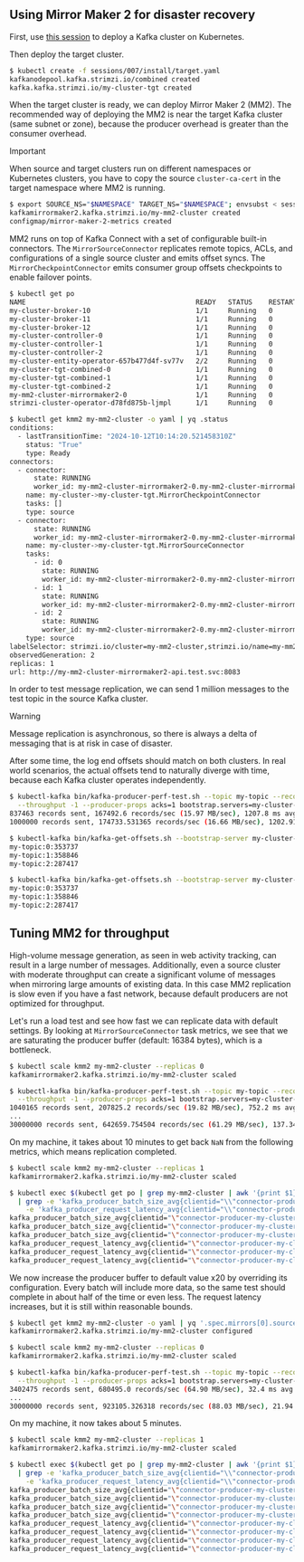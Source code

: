 ## Using Mirror Maker 2 for disaster recovery

First, use [this session](/sessions/001) to deploy a Kafka cluster on Kubernetes.

Then deploy the target cluster.

```sh
$ kubectl create -f sessions/007/install/target.yaml
kafkanodepool.kafka.strimzi.io/combined created
kafka.kafka.strimzi.io/my-cluster-tgt created
```

When the target cluster is ready, we can deploy Mirror Maker 2 (MM2).
The recommended way of deploying the MM2 is near the target Kafka cluster (same subnet or zone), because the producer overhead is greater than the consumer overhead.

> [!IMPORTANT]
> When source and target clusters run on different namespaces or Kubernetes clusters, you have to copy the source `cluster-ca-cert` in the target namespace where MM2 is running.

```sh
$ export SOURCE_NS="$NAMESPACE" TARGET_NS="$NAMESPACE"; envsubst < sessions/007/install/mm2.yaml | kubectl create -f -
kafkamirrormaker2.kafka.strimzi.io/my-mm2-cluster created
configmap/mirror-maker-2-metrics created
```

MM2 runs on top of Kafka Connect with a set of configurable built-in connectors.
The `MirrorSourceConnector` replicates remote topics, ACLs, and configurations of a single source cluster and emits offset syncs.
The `MirrorCheckpointConnector` emits consumer group offsets checkpoints to enable failover points.

```sh
$ kubectl get po
NAME                                          READY   STATUS    RESTARTS   AGE
my-cluster-broker-10                          1/1     Running   0          11m
my-cluster-broker-11                          1/1     Running   0          11m
my-cluster-broker-12                          1/1     Running   0          11m
my-cluster-controller-0                       1/1     Running   0          11m
my-cluster-controller-1                       1/1     Running   0          11m
my-cluster-controller-2                       1/1     Running   0          11m
my-cluster-entity-operator-657b477d4f-sv77v   2/2     Running   0          10m
my-cluster-tgt-combined-0                     1/1     Running   0          6m18s
my-cluster-tgt-combined-1                     1/1     Running   0          6m18s
my-cluster-tgt-combined-2                     1/1     Running   0          6m18s
my-mm2-cluster-mirrormaker2-0                 1/1     Running   0          2m5s
strimzi-cluster-operator-d78fd875b-ljmpl      1/1     Running   0          11m

$ kubectl get kmm2 my-mm2-cluster -o yaml | yq .status
conditions:
  - lastTransitionTime: "2024-10-12T10:14:20.521458310Z"
    status: "True"
    type: Ready
connectors:
  - connector:
      state: RUNNING
      worker_id: my-mm2-cluster-mirrormaker2-0.my-mm2-cluster-mirrormaker2.test.svc:8083
    name: my-cluster->my-cluster-tgt.MirrorCheckpointConnector
    tasks: []
    type: source
  - connector:
      state: RUNNING
      worker_id: my-mm2-cluster-mirrormaker2-0.my-mm2-cluster-mirrormaker2.test.svc:8083
    name: my-cluster->my-cluster-tgt.MirrorSourceConnector
    tasks:
      - id: 0
        state: RUNNING
        worker_id: my-mm2-cluster-mirrormaker2-0.my-mm2-cluster-mirrormaker2.test.svc:8083
      - id: 1
        state: RUNNING
        worker_id: my-mm2-cluster-mirrormaker2-0.my-mm2-cluster-mirrormaker2.test.svc:8083
      - id: 2
        state: RUNNING
        worker_id: my-mm2-cluster-mirrormaker2-0.my-mm2-cluster-mirrormaker2.test.svc:8083
    type: source
labelSelector: strimzi.io/cluster=my-mm2-cluster,strimzi.io/name=my-mm2-cluster-mirrormaker2,strimzi.io/kind=KafkaMirrorMaker2
observedGeneration: 2
replicas: 1
url: http://my-mm2-cluster-mirrormaker2-api.test.svc:8083
```

In order to test message replication, we can send 1 million messages to the test topic in the source Kafka cluster.

> [!WARNING]
> Message replication is asynchronous, so there is always a delta of messaging that is at risk in case of disaster.
 
After some time, the log end offsets should match on both clusters.
In real world scenarios, the actual offsets tend to naturally diverge with time, because each Kafka cluster operates independently.

```sh
$ kubectl-kafka bin/kafka-producer-perf-test.sh --topic my-topic --record-size 100 --num-records 1000000 \
  --throughput -1 --producer-props acks=1 bootstrap.servers=my-cluster-kafka-bootstrap:9092
837463 records sent, 167492.6 records/sec (15.97 MB/sec), 1207.8 ms avg latency, 2358.0 ms max latency.
1000000 records sent, 174733.531365 records/sec (16.66 MB/sec), 1202.91 ms avg latency, 2358.00 ms max latency, 1298 ms 50th, 2138 ms 95th, 2266 ms 99th, 2332 ms 99.9th.

$ kubectl-kafka bin/kafka-get-offsets.sh --bootstrap-server my-cluster-kafka-bootstrap:9092 --topic my-topic --time -1
my-topic:0:353737
my-topic:1:358846
my-topic:2:287417

$ kubectl-kafka bin/kafka-get-offsets.sh --bootstrap-server my-cluster-tgt-kafka-bootstrap:9092 --topic my-topic --time -1
my-topic:0:353737
my-topic:1:358846
my-topic:2:287417
```

## Tuning MM2 for throughput

High-volume message generation, as seen in web activity tracking, can result in a large number of messages.
Additionally, even a source cluster with moderate throughput can create a significant volume of messages when mirroring large amounts of existing data.
In this case MM2 replication is slow even if you have a fast network, because default producers are not optimized for throughput.

Let's run a load test and see how fast we can replicate data with default settings.
By looking at `MirrorSourceConnector` task metrics, we see that we are saturating the producer buffer (default: 16384 bytes), which is a bottleneck.

```sh
$ kubectl scale kmm2 my-mm2-cluster --replicas 0
kafkamirrormaker2.kafka.strimzi.io/my-mm2-cluster scaled

$ kubectl-kafka bin/kafka-producer-perf-test.sh --topic my-topic --record-size 100 --num-records 30000000 \
  --throughput -1 --producer-props acks=1 bootstrap.servers=my-cluster-kafka-bootstrap:9092
1040165 records sent, 207825.2 records/sec (19.82 MB/sec), 752.2 ms avg latency, 1588.0 ms max latency.
...
30000000 records sent, 642659.754504 records/sec (61.29 MB/sec), 137.34 ms avg latency, 2517.00 ms max latency, 39 ms 50th, 614 ms 95th, 1474 ms 99th, 2408 ms 99.9th.
```

On my machine, it takes about 10 minutes to get back `NaN` from the following metrics, which means replication completed.

```sh
$ kubectl scale kmm2 my-mm2-cluster --replicas 1
kafkamirrormaker2.kafka.strimzi.io/my-mm2-cluster scaled

$ kubectl exec $(kubectl get po | grep my-mm2-cluster | awk '{print $1}') -- curl -s http://localhost:9404/metrics \
  | grep -e 'kafka_producer_batch_size_avg{clientid="\\"connector-producer-my-cluster->my-cluster-tgt.MirrorSourceConnector' \
    -e 'kafka_producer_request_latency_avg{clientid="\\"connector-producer-my-cluster->my-cluster-tgt.MirrorSourceConnector'
kafka_producer_batch_size_avg{clientid="\"connector-producer-my-cluster->my-cluster-tgt.MirrorSourceConnector-0\""} 16277.085847267712
kafka_producer_batch_size_avg{clientid="\"connector-producer-my-cluster->my-cluster-tgt.MirrorSourceConnector-1\""} 16278.264065335754
kafka_producer_batch_size_avg{clientid="\"connector-producer-my-cluster->my-cluster-tgt.MirrorSourceConnector-2\""} 16277.15397200509
kafka_producer_request_latency_avg{clientid="\"connector-producer-my-cluster->my-cluster-tgt.MirrorSourceConnector-0\""} 10.944482877896922
kafka_producer_request_latency_avg{clientid="\"connector-producer-my-cluster->my-cluster-tgt.MirrorSourceConnector-1\""} 14.26193724420191
kafka_producer_request_latency_avg{clientid="\"connector-producer-my-cluster->my-cluster-tgt.MirrorSourceConnector-2\""} 11.238677867056245
```

We now increase the producer buffer to default value x20 by overriding its configuration.
Every batch will include more data, so the same test should complete in about half of the time or even less.
The request latency increases, but it is still within reasonable bounds.

```sh
$ kubectl get kmm2 my-mm2-cluster -o yaml | yq '.spec.mirrors[0].sourceConnector.config |= ({"producer.override.batch.size": 327680} + .)' | kubectl apply -f -
kafkamirrormaker2.kafka.strimzi.io/my-mm2-cluster configured

$ kubectl scale kmm2 my-mm2-cluster --replicas 0
kafkamirrormaker2.kafka.strimzi.io/my-mm2-cluster scaled

$ kubectl-kafka bin/kafka-producer-perf-test.sh --topic my-topic --record-size 100 --num-records 30000000 \
  --throughput -1 --producer-props acks=1 bootstrap.servers=my-cluster-kafka-bootstrap:9092
3402475 records sent, 680495.0 records/sec (64.90 MB/sec), 32.4 ms avg latency, 342.0 ms max latency.
...
30000000 records sent, 923105.326318 records/sec (88.03 MB/sec), 21.94 ms avg latency, 1495.00 ms max latency, 3 ms 50th, 66 ms 95th, 201 ms 99th, 1329 ms 99.9th.
```

On my machine, it now takes about 5 minutes.

```sh
$ kubectl scale kmm2 my-mm2-cluster --replicas 1
kafkamirrormaker2.kafka.strimzi.io/my-mm2-cluster scaled

$ kubectl exec $(kubectl get po | grep my-mm2-cluster | awk '{print $1}') -- curl -s http://localhost:9404/metrics \
  | grep -e 'kafka_producer_batch_size_avg{clientid="\\"connector-producer-my-cluster->my-cluster-tgt.MirrorSourceConnector' \
    -e 'kafka_producer_request_latency_avg{clientid="\\"connector-producer-my-cluster->my-cluster-tgt.MirrorSourceConnector'
kafka_producer_batch_size_avg{clientid="\"connector-producer-my-cluster->my-cluster-tgt.MirrorSourceConnector-0\""} 140310.91324200912
kafka_producer_batch_size_avg{clientid="\"connector-producer-my-cluster->my-cluster-tgt.MirrorSourceConnector-1\""} 143986.90502793295
kafka_producer_batch_size_avg{clientid="\"connector-producer-my-cluster->my-cluster-tgt.MirrorSourceConnector-2\""} 122895.43076923076
kafka_producer_batch_size_avg{clientid="\"connector-producer-my-cluster->my-cluster-tgt.MirrorSourceConnector-3\""} 33464.164893617024
kafka_producer_request_latency_avg{clientid="\"connector-producer-my-cluster->my-cluster-tgt.MirrorSourceConnector-0\""} 59.678899082568805
kafka_producer_request_latency_avg{clientid="\"connector-producer-my-cluster->my-cluster-tgt.MirrorSourceConnector-1\""} 71.0561797752809
kafka_producer_request_latency_avg{clientid="\"connector-producer-my-cluster->my-cluster-tgt.MirrorSourceConnector-2\""} 52.08247422680412
kafka_producer_request_latency_avg{clientid="\"connector-producer-my-cluster->my-cluster-tgt.MirrorSourceConnector-3\""} 41.670212765957444
```
